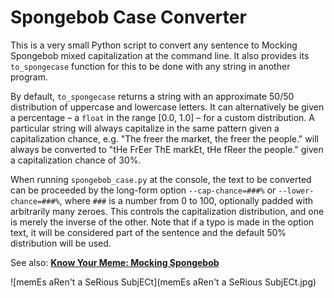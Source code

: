 # Spongebob Case Converter

This is a very small Python script to convert any sentence to Mocking Spongebob mixed capitalization at the command line. It also provides its `to_spongecase` function for this to be done with any string in another program.

By default, `to_spongecase` returns a string with an approximate 50/50 distribution of uppercase and lowercase letters. It can alternatively be given a percentage &ndash; a `float` in the range [0.0, 1.0] &ndash; for a custom distribution. A particular string will always capitalize in the same pattern given a capitalization chance, e.g. "The freer the market, the freer the people." will always be converted to "tHe FrEer ThE markEt, tHe fReer the people." given a capitalization chance of 30%.

When running `spongebob_case.py` at the console, the text to be converted can be proceeded by the long-form option `--cap-chance=###%` or `--lower-chance=###%`, where `###` is a number from 0 to 100, optionally padded with arbitrarily many zeroes. This controls the capitalization distribution, and one is merely the inverse of the other. Note that if a typo is made in the option text, it will be considered part of the sentence and the default 50% distribution will be used.

See also: **[Know Your Meme: Mocking Spongebob](http://knowyourmeme.com/memes/mocking-spongebob)**

![memEs aRen't a SeRious SubjECt](memEs aRen't a SeRious SubjECt.jpg)
